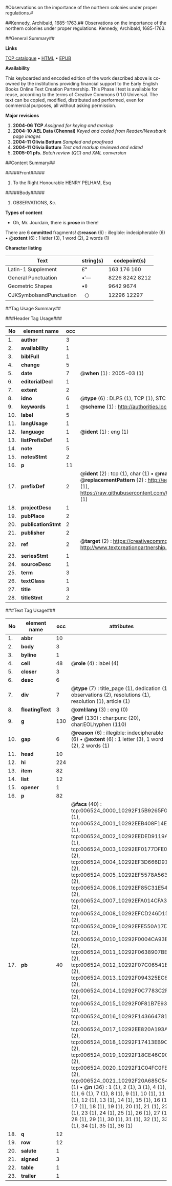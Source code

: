 #Observations on the importance of the northern colonies under proper regulations.#

##Kennedy, Archibald, 1685-1763.##
Observations on the importance of the northern colonies under proper regulations.
Kennedy, Archibald, 1685-1763.

##General Summary##

**Links**

[TCP catalogue](http://www.ota.ox.ac.uk/tcp/)  • 
[HTML](http://tei.it.ox.ac.uk/tcp/Texts-HTML/free/N05/N05179.html)  • 
[EPUB](http://tei.it.ox.ac.uk/tcp/Texts-EPUB/free/N05/N05179.epub)

**Availability**

This keyboarded and encoded edition of the
	       work described above is co-owned by the institutions
	       providing financial support to the Early English Books
	       Online Text Creation Partnership. This Phase I text is
	       available for reuse, according to the terms of Creative
	       Commons 0 1.0 Universal. The text can be copied,
	       modified, distributed and performed, even for
	       commercial purposes, all without asking permission.

**Major revisions**

1. __2004-06__ __TCP__ *Assigned for keying and markup*
1. __2004-10__ __AEL Data (Chennai)__ *Keyed and coded from Readex/Newsbank page images*
1. __2004-11__ __Olivia Bottum__ *Sampled and proofread*
1. __2004-11__ __Olivia Bottum__ *Text and markup reviewed and edited*
1. __2005-01__ __pfs.__ *Batch review (QC) and XML conversion*

##Content Summary##

#####Front#####

1. To the Right Honourable HENRY PELHAM, Esq

#####Body#####

1. OBSERVATIONS, &c.

**Types of content**

  * Oh, Mr. Jourdain, there is **prose** in there!

There are 6 **ommitted** fragments! 
 @__reason__ (6) : illegible: indecipherable (6)  •  @__extent__ (6) : 1 letter (3), 1 word (2), 2 words (1)

**Character listing**


|Text|string(s)|codepoint(s)|
|---|---|---|
|Latin-1 Supplement|£° |163 176 160|
|General Punctuation|•′—|8226 8242 8212|
|Geometric Shapes|▪◊|9642 9674|
|CJKSymbolsandPunctuation|〈〉|12296 12297|

##Tag Usage Summary##

###Header Tag Usage###

|No|element name|occ|attributes|
|---|---|---|---|
|1.|__author__|3||
|2.|__availability__|1||
|3.|__biblFull__|1||
|4.|__change__|5||
|5.|__date__|7| @__when__ (1) : 2005-03 (1)|
|6.|__editorialDecl__|1||
|7.|__extent__|2||
|8.|__idno__|6| @__type__ (6) : DLPS (1), TCP (1), STC (1), NOTIS (1), IMAGE-SET (1), EVANS-CITATION (1)|
|9.|__keywords__|1| @__scheme__ (1) : http://authorities.loc.gov/ (1)|
|10.|__label__|5||
|11.|__langUsage__|1||
|12.|__language__|1| @__ident__ (1) : eng (1)|
|13.|__listPrefixDef__|1||
|14.|__note__|5||
|15.|__notesStmt__|2||
|16.|__p__|11||
|17.|__prefixDef__|2| @__ident__ (2) : tcp (1), char (1)  •  @__matchPattern__ (2) : ([0-9\-]+):([0-9IVX]+) (1), (.+) (1)  •  @__replacementPattern__ (2) : http://eebo.chadwyck.com/downloadtiff?vid=$1&page=$2 (1), https://raw.githubusercontent.com/textcreationpartnership/Texts/master/tcpchars.xml#$1 (1)|
|18.|__projectDesc__|1||
|19.|__pubPlace__|2||
|20.|__publicationStmt__|2||
|21.|__publisher__|2||
|22.|__ref__|2| @__target__ (2) : https://creativecommons.org/publicdomain/zero/1.0/ (1), http://www.textcreationpartnership.org/docs/. (1)|
|23.|__seriesStmt__|1||
|24.|__sourceDesc__|1||
|25.|__term__|3||
|26.|__textClass__|1||
|27.|__title__|3||
|28.|__titleStmt__|2||


###Text Tag Usage###

|No|element name|occ|attributes|
|---|---|---|---|
|1.|__abbr__|10||
|2.|__body__|3||
|3.|__byline__|1||
|4.|__cell__|48| @__role__ (4) : label (4)|
|5.|__closer__|3||
|6.|__desc__|6||
|7.|__div__|7| @__type__ (7) : title_page (1), dedication (1), observations (2), resolutions (1), resolution (1), article (1)|
|8.|__floatingText__|3| @__xml:lang__ (3) : eng (0)|
|9.|__g__|130| @__ref__ (130) : char:punc (20), char:EOLhyphen (110)|
|10.|__gap__|6| @__reason__ (6) : illegible: indecipherable (6)  •  @__extent__ (6) : 1 letter (3), 1 word (2), 2 words (1)|
|11.|__head__|10||
|12.|__hi__|224||
|13.|__item__|82||
|14.|__list__|12||
|15.|__opener__|1||
|16.|__p__|82||
|17.|__pb__|40| @__facs__ (40) : tcp:006524_0000_10292F15B9265F00 (1), tcp:006524_0001_10292EEB408F14E8 (1), tcp:006524_0002_10292EEDED9119A0 (1), tcp:006524_0003_10292EF0177DFE08 (2), tcp:006524_0004_10292EF3D666D918 (2), tcp:006524_0005_10292EF5578A5630 (2), tcp:006524_0006_10292EF85C31E540 (2), tcp:006524_0007_10292EFA014CFA30 (2), tcp:006524_0008_10292EFCD246D158 (2), tcp:006524_0009_10292EFE550A17D8 (2), tcp:006524_0010_10292F0004CA93E8 (2), tcp:006524_0011_10292F0638907BE8 (2), tcp:006524_0012_10292F07C06541E0 (2), tcp:006524_0013_10292F094325EC68 (2), tcp:006524_0014_10292F0C7783C2F0 (2), tcp:006524_0015_10292F0F81B7E930 (2), tcp:006524_0016_10292F1436647810 (2), tcp:006524_0017_10292EE820A193A0 (2), tcp:006524_0018_10292F17413EB9C0 (2), tcp:006524_0019_10292F18CE46C900 (2), tcp:006524_0020_10292F1C04FC0FE0 (2), tcp:006524_0021_10292F20A685C548 (1)  •  @__n__ (36) : 1 (1), 2 (1), 3 (1), 4 (1), 5 (1), 6 (1), 7 (1), 8 (1), 9 (1), 10 (1), 11 (1), 12 (1), 13 (1), 14 (1), 15 (1), 16 (1), 17 (1), 18 (1), 19 (1), 20 (1), 21 (1), 22 (1), 23 (1), 24 (1), 25 (1), 26 (1), 27 (1), 28 (1), 29 (1), 30 (1), 31 (1), 32 (1), 33 (1), 34 (1), 35 (1), 36 (1)|
|18.|__q__|12||
|19.|__row__|12||
|20.|__salute__|1||
|21.|__signed__|3||
|22.|__table__|1||
|23.|__trailer__|1||
